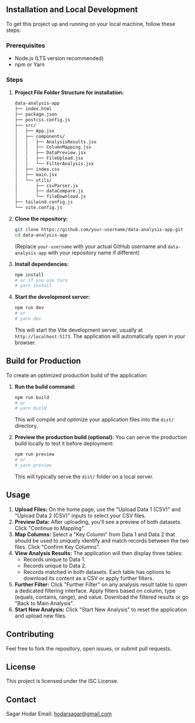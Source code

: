 
## Installation and Local Development

To get this project up and running on your local machine, follow these steps:

### Prerequisites

*   Node.js (LTS version recommended)
*   npm or Yarn

### Steps

1.  **Project File Folder Structure for installation:**
    ```bash
    data-analysis-app
    ├── index.html
    ├── package.json
    ├── postcss.config.js
    ├── src/
    │   ├── App.jsx
    │   ├── components/
    │   │   ├── AnalysisResults.jsx
    │   │   ├── ColumnMapping.jsx
    │   │   ├── DataPreview.jsx
    │   │   ├── FileUpload.jsx
    │   │   └── FilterAnalysis.jsx
    │   ├── index.css
    │   ├── main.jsx
    │   └── utils/
    │       ├── csvParser.js
    │       ├── dataCompare.js
    │       └── fileDownload.js
    ├── tailwind.config.js
    └── vite.config.js
    ```

1.  **Clone the repository:**
    ```bash
    git clone https://github.com/your-username/data-analysis-app.git
    cd data-analysis-app
    ```
    (Replace `your-username` with your actual GitHub username and `data-analysis-app` with your repository name if different)

2.  **Install dependencies:**
    ```bash
    npm install
    # or if you use Yarn
    # yarn install
    ```

3.  **Start the development server:**
    ```bash
    npm run dev
    # or
    # yarn dev
    ```
    This will start the Vite development server, usually at `http://localhost:5173`. The application will automatically open in your browser.

## Build for Production

To create an optimized production build of the application:

1.  **Run the build command:**
    ```bash
    npm run build
    # or
    # yarn build
    ```
    This will compile and optimize your application files into the `dist/` directory.

2.  **Preview the production build (optional):**
    You can serve the production build locally to test it before deployment:
    ```bash
    npm run preview
    # or
    # yarn preview
    ```
    This will typically serve the `dist/` folder on a local server.

## Usage

1.  **Upload Files:** On the home page, use the "Upload Data 1 (CSV)" and "Upload Data 2 (CSV)" inputs to select your CSV files.
2.  **Preview Data:** After uploading, you'll see a preview of both datasets. Click "Continue to Mapping".
3.  **Map Columns:** Select a "Key Column" from Data 1 and Data 2 that should be used to uniquely identify and match records between the two files. Click "Confirm Key Columns".
4.  **View Analysis Results:** The application will then display three tables:
    *   Records unique to Data 1.
    *   Records unique to Data 2.
    *   Records matched in both datasets.
    Each table has options to download its content as a CSV or apply further filters.
5.  **Further Filter:** Click "Further Filter" on any analysis result table to open a dedicated filtering interface. Apply filters based on column, type (equals, contains, range), and value. Download the filtered results or go "Back to Main Analysis".
6.  **Start New Analysis:** Click "Start New Analysis" to reset the application and upload new files.

## Contributing

Feel free to fork the repository, open issues, or submit pull requests.

## License

This project is licensed under the ISC License.

## Contact

Sagar Hodar
Email: hodarsagar@gmail.com
